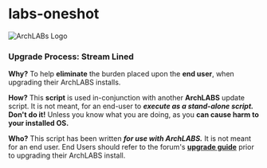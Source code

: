# labs-oneshot

![ArchLABs Logo](https://archlabsblog.files.wordpress.com/2017/09/archlabs_logo.png?w=286&h=286)

### Upgrade Process: Stream Lined

**Why?** To help **eliminate** the burden placed upon the **end user**, when upgrading their ArchLABS
installs.

**How?** This **script** is used in-conjunction with another **ArchLABS** update script. It is not meant,
for an end-user to ***execute as a stand-alone script.*** **Don't do it!** Unless you know what you are
doing, as you **can cause harm to your installed OS.**

**Who?** This script has been written ***for use with ArchLABS.*** It is not meant for an end user. End 
Users should refer to the forum's [**upgrade guide**][id] prior to upgrading their ArchLABS install.



[id]:https://www.tapatalk.com/groups/archlabs/upgrade-guide-for-existing-installations-t432.html

